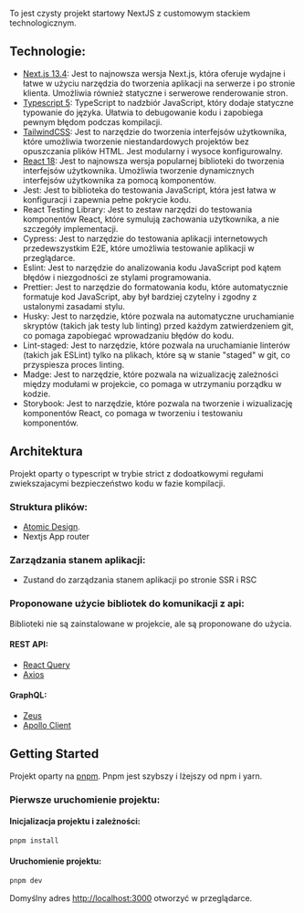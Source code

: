 To jest czysty projekt startowy NextJS z customowym stackiem technologicznym.


## Technologie:
- [Next.js 13.4](http://nextjs.org/): Jest to najnowsza wersja Next.js, która oferuje wydajne i łatwe w użyciu narzędzia do tworzenia aplikacji na serwerze i po stronie klienta. Umożliwia również statyczne i serwerowe renderowanie stron.
- [Typescript 5](https://www.typescriptlang.org/docs/handbook/typescript-in-5-minutes.html): TypeScript to nadzbiór JavaScript, który dodaje statyczne typowanie do języka. Ułatwia to debugowanie kodu i zapobiega pewnym błędom podczas kompilacji.
- [TailwindCSS](https://github.com/tailwindlabs/tailwindcss): Jest to narzędzie do tworzenia interfejsów użytkownika, które umożliwia tworzenie niestandardowych projektów bez opuszczania plików HTML. Jest modularny i wysoce konfigurowalny.
- [React 18](htttp://reactjs.org): Jest to najnowsza wersja popularnej biblioteki do tworzenia interfejsów użytkownika. Umożliwia tworzenie dynamicznych interfejsów użytkownika za pomocą komponentów.
- Jest: Jest to biblioteka do testowania JavaScript, która jest łatwa w konfiguracji i zapewnia pełne pokrycie kodu.
- React Testing Library: Jest to zestaw narzędzi do testowania komponentów React, które symulują zachowania użytkownika, a nie szczegóły implementacji.
- Cypress: Jest to narzędzie do testowania aplikacji internetowych przedewszystkim E2E, które umożliwia testowanie aplikacji w przeglądarce.
- Eslint: Jest to narzędzie do analizowania kodu JavaScript pod kątem błędów i niezgodności ze stylami programowania.
- Prettier: Jest to narzędzie do formatowania kodu, które automatycznie formatuje kod JavaScript, aby był bardziej czytelny i zgodny z ustalonymi zasadami stylu.
- Husky: Jest to narzędzie, które pozwala na automatyczne uruchamianie skryptów (takich jak testy lub linting) przed każdym zatwierdzeniem git, co pomaga zapobiegać wprowadzaniu błędów do kodu.
- Lint-staged: Jest to narzędzie, które pozwala na uruchamianie linterów (takich jak ESLint) tylko na plikach, które są w stanie "staged" w git, co przyspiesza proces linting.
- Madge: Jest to narzędzie, które pozwala na wizualizację zależności między modułami w projekcie, co pomaga w utrzymaniu porządku w kodzie.
- Storybook: Jest to narzędzie, które pozwala na tworzenie i wizualizację komponentów React, co pomaga w tworzeniu i testowaniu komponentów.


## Architektura

Projekt oparty o typescript w trybie strict z dodoatkowymi regułami zwiekszajacymi bezpieczeństwo kodu w fazie kompilacji.

### Struktura plików:
- [Atomic Design](https://bradfrost.com/blog/post/atomic-web-design/).
- Nextjs App router

### Zarządzania stanem aplikacji:
- Zustand do zarządzania stanem aplikacji po stronie SSR i RSC



### Proponowane użycie bibliotek do komunikacji z api:
Biblioteki nie są zainstalowane w projekcie, ale są proponowane do użycia.
#### REST API:
- [React Query](https://react-query.tanstack.com/)
- [Axios](https://github.com/axios/axios)
#### GraphQL:
- [Zeus](https://github.com/graphql-editor/graphql-zeus)
- [Apollo Client](https://www.apollographql.com/docs/react/)

## Getting Started
Projekt oparty na [pnpm](https://pnpm.io/). Pnpm jest szybszy i lżejszy od npm i yarn.
### Pierwsze uruchomienie projektu:
#### Inicjalizacja projektu i zależności:
```bash
pnpm install
```
#### Uruchomienie projektu:
```bash
pnpm dev
```
Domyślny adres [http://localhost:3000](http://localhost:3000) otworzyć w przeglądarce.

